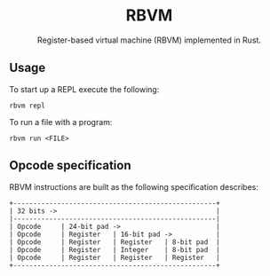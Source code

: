 <h1 align="center">RBVM</h1>

<p align=center>Register-based virtual machine (RBVM) implemented in Rust.</p>

## Usage

To start up a REPL execute the following:
```shell
rbvm repl
```
To run a file with a program:
```shell
rbvm run <FILE>
```

## Opcode specification

RBVM instructions are built as the following specification describes:
```
+---------------------------------------------------+
| 32 bits ->                                        |
|---------------------------------------------------|
| Opcode     | 24-bit pad ->                        |
| Opcode     | Register   | 16-bit pad ->           |
| Opcode     | Register   | Register   | 8-bit pad  |
| Opcode     | Register   | Integer    | 8-bit pad  |
| Opcode     | Register   | Register   | Register   |
+---------------------------------------------------+
```
